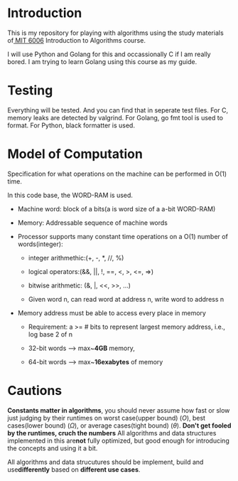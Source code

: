 # Introduction
This is my repository for playing with algorithms using the study materials of[ MIT 6006](https://ocw.mit.edu/courses/6-006-introduction-to-algorithms-spring-2020) Introduction to Algorithms course.

I will use Python and Golang for this and occassionally C if I am really bored.
I am trying to learn Golang using this course as my guide.

# Testing
Everything will be tested. And you can find that in seperate test files.
For C, memory leaks are detected by valgrind. For Golang, go fmt tool is used to format.
For Python, black formatter is used.

# Model of Computation
Specification for what operations on the machine can be performed in O(1) time.

In this code base, the WORD-RAM is used.

- Machine word: block of a bits(a is word size of a a-bit WORD-RAM)

- Memory: Addressable sequence of machine words

- Processor supports many constant time operations on a O(1) number of words(integer):
    - integer arithmethic:(+, -, *, //, %)

    - logical operators:(&&, ||, !, ==, <, >, <=, =>)

    - bitwise arithmetic: (&, |, <<, >>, ...)

    - Given word n, can read word at address n, write word to address n

- Memory address must be able to access every place in memory

    - Requirement: a >= # bits to represent largest memory address, i.e., log base 2 of n
    
    - 32-bit words --> max\~**4GB** memory, 

    - 64-bit words --> max\~**16exabytes** of memory

# Cautions

**Constants matter in algorithms**, you should never assume how fast or slow just judging by their runtimes on worst case(upper bound) ($O$), best cases(lower bound) ($\Omega$), or average cases(tight bound) ($\theta$).
    **Don't get fooled by the runtimes, cruch the numbers**
All algorithms and data structures implemented in this are**not** fully optimized, but good enough for introducing the concepts and using it a bit.

All algorithms and data strucutures should be implement, build and use**differently** based on **different use cases**.
